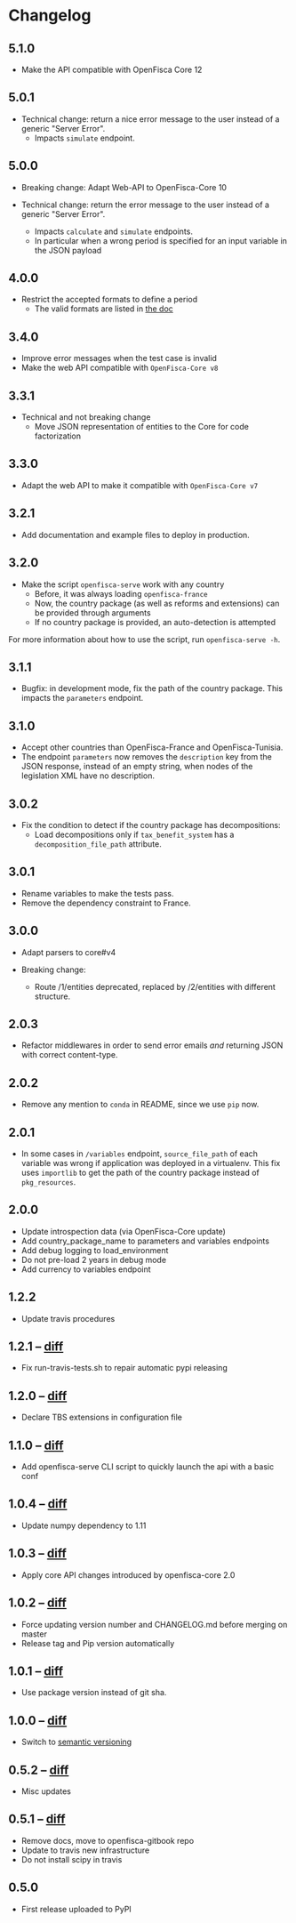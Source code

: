 # Changelog

## 5.1.0

* Make the API compatible with OpenFisca Core 12

## 5.0.1

* Technical change: return a nice error message to the user instead of a generic "Server Error".
    - Impacts `simulate` endpoint.

## 5.0.0

* Breaking change: Adapt Web-API to OpenFisca-Core 10

* Technical change: return the error message to the user instead of a generic "Server Error".
    - Impacts `calculate` and `simulate` endpoints.
    - In particular when a wrong period is specified for an input variable in the JSON payload

## 4.0.0

* Restrict the accepted formats to define a period
  - The valid formats are listed in [the doc](https://doc.openfisca.fr/periodsinstants.html)

## 3.4.0

* Improve error messages when the test case is invalid
* Make the web API compatible with `OpenFisca-Core v8`

## 3.3.1

* Technical and not breaking change
  - Move JSON representation of entities to the Core for code factorization

## 3.3.0

* Adapt the web API to make it compatible with `OpenFisca-Core v7`

## 3.2.1

* Add documentation and example files to deploy in production.

## 3.2.0

* Make the script `openfisca-serve` work with any country
    - Before, it was always loading `openfisca-france`
    - Now, the country package (as well as reforms and extensions) can be provided through arguments
    - If no country package is provided, an auto-detection is attempted

For more information about how to use the script, run `openfisca-serve -h`.

## 3.1.1

* Bugfix: in development mode, fix the path of the country package. This impacts the `parameters` endpoint.

## 3.1.0

* Accept other countries than OpenFisca-France and OpenFisca-Tunisia.
* The endpoint `parameters` now removes the `description` key from the JSON response, instead of an empty string,
  when nodes of the legislation XML have no description.

## 3.0.2

* Fix the condition to detect if the country package has decompositions:
    * Load decompositions only if `tax_benefit_system` has a `decomposition_file_path` attribute.

## 3.0.1

* Rename variables to make the tests pass.
* Remove the dependency constraint to France.

## 3.0.0

* Adapt parsers to core#v4

* Breaking change:
    * Route /1/entities deprecated, replaced by /2/entities with different structure.

## 2.0.3

* Refactor middlewares in order to send error emails *and* returning JSON with correct content-type.

## 2.0.2

* Remove any mention to `conda` in README, since we use `pip` now.

## 2.0.1

* In some cases in `/variables` endpoint, `source_file_path` of each variable was wrong if application was deployed
  in a virtualenv. This fix uses `importlib` to get the path of the country package instead of `pkg_resources`.

## 2.0.0

* Update introspection data (via OpenFisca-Core update)
* Add country_package_name to parameters and variables endpoints
* Add debug logging to load_environment
* Do not pre-load 2 years in debug mode
* Add currency to variables endpoint

## 1.2.2

* Update travis procedures

## 1.2.1 – [diff](https://github.com/openfisca/openfisca-web-api/compare/1.2.0...1.2.1)

* Fix run-travis-tests.sh to repair automatic pypi releasing

## 1.2.0 – [diff](https://github.com/openfisca/openfisca-web-api/compare/1.1.0...1.2.0)

* Declare TBS extensions in configuration file

## 1.1.0 – [diff](https://github.com/openfisca/openfisca-web-api/compare/1.0.4...1.1.0)

* Add openfisca-serve CLI script to quickly launch the api with a basic conf

## 1.0.4 – [diff](https://github.com/openfisca/openfisca-web-api/compare/1.0.3...1.0.4)

* Update numpy dependency to 1.11

## 1.0.3 – [diff](https://github.com/openfisca/openfisca-web-api/compare/1.0.2...1.0.3)

* Apply core API changes introduced by openfisca-core 2.0

## 1.0.2 – [diff](https://github.com/openfisca/openfisca-web-api/compare/1.0.1...1.0.2)

* Force updating version number and CHANGELOG.md before merging on master
* Release tag and Pip version automatically

## 1.0.1 – [diff](https://github.com/openfisca/openfisca-web-api/compare/1.0.0...1.0.1)

* Use package version instead of git sha.

## 1.0.0 – [diff](https://github.com/openfisca/openfisca-web-api/compare/0.5.2...1.0.0)

* Switch to [semantic versioning](http://semver.org/)

## 0.5.2 – [diff](https://github.com/openfisca/openfisca-web-api/compare/0.5.1...0.5.2)

* Misc updates

## 0.5.1 – [diff](https://github.com/openfisca/openfisca-web-api/compare/0.5.0...0.5.1)

* Remove docs, move to openfisca-gitbook repo
* Update to travis new infrastructure
* Do not install scipy in travis

## 0.5.0

* First release uploaded to PyPI
